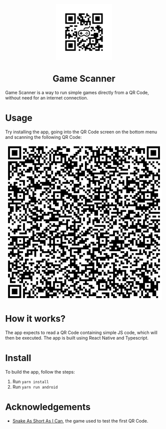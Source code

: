 <p align="center">
  <img src="https://github.com/Matheuschn/game-scanner/blob/main/ios/GameScanner/Images.xcassets/AppIcon.appiconset/180.png?raw=true" alt="Game Scanner icon" class="center"> 
</p>
<h1 align="center">
  Game Scanner
</h1>
Game Scanner is a way to run simple games directly from a QR Code, without need for an internet connection.

# Usage
Try installing the app, going into the QR Code screen on the bottom menu and scanning the following QR Code:
<p align="center">
  <img src="https://github.com/Matheuschn/game-scanner/blob/main/src/game/qrcode.png?raw=true" alt="QRCode for a Snake game" class="center"> 
</p>

# How it works?
The app expects to read a QR Code containing simple JS code, which will then be executed. The app is built using React Native and Typescript.

# Install
To build the app, follow the steps:
  1. Run `yarn install`
  2. Run `yarn run android`

# Acknowledgements
* [Snake As Short As I Can](https://github.com/guckstift/shortest-js-snake), the game used to test the first QR Code.
